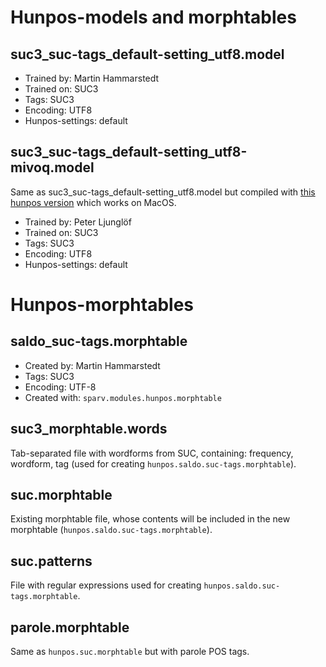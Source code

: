 # Hunpos-models and morphtables

## suc3_suc-tags_default-setting_utf8.model

- Trained by: Martin Hammarstedt
- Trained on: SUC3
- Tags: SUC3
- Encoding: UTF8
- Hunpos-settings: default

## suc3_suc-tags_default-setting_utf8-mivoq.model

Same as suc3_suc-tags_default-setting_utf8.model but compiled with [this hunpos version](https://github.com/mivoq/hunpos)
which works on MacOS.

- Trained by: Peter Ljunglöf
- Trained on: SUC3
- Tags: SUC3
- Encoding: UTF8
- Hunpos-settings: default


# Hunpos-morphtables

## saldo_suc-tags.morphtable

- Created by: Martin Hammarstedt
- Tags: SUC3
- Encoding: UTF-8
- Created with: `sparv.modules.hunpos.morphtable`

## suc3_morphtable.words

Tab-separated file with wordforms from SUC, containing: frequency, wordform, tag
(used for creating `hunpos.saldo.suc-tags.morphtable`).

## suc.morphtable

Existing morphtable file, whose contents will be included in the new morphtable 
(`hunpos.saldo.suc-tags.morphtable`).

## suc.patterns

File with regular expressions used for creating `hunpos.saldo.suc-tags.morphtable`.

## parole.morphtable

Same as `hunpos.suc.morphtable` but with parole POS tags.
